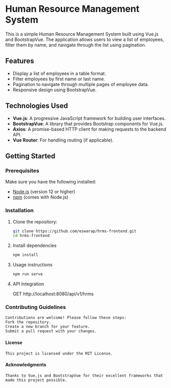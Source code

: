# Human Resource Management System

This is a simple Human Resource Management System built using Vue.js and BootstrapVue. The application allows users to view a list of employees, 
filter them by name, and navigate through the list using pagination.

## Features

- Display a list of employees in a table format.
- Filter employees by first name or last name.
- Pagination to navigate through multiple pages of employee data.
- Responsive design using BootstrapVue.

## Technologies Used

- **Vue.js**: A progressive JavaScript framework for building user interfaces.
- **BootstrapVue**: A library that provides Bootstrap components for Vue.js.
- **Axios**: A promise-based HTTP client for making requests to the backend API.
- **Vue Router**: For handling routing (if applicable).

## Getting Started

### Prerequisites

Make sure you have the following installed:

- [Node.js](https://nodejs.org/) (version 12 or higher)
- [npm](https://www.npmjs.com/) (comes with Node.js)

### Installation

1. Clone the repository:

   ```bash
   git clone https://github.com/eswarap/hrms-frontend.git
   cd hrms-frontend

2. Install dependencies

   ```bash
   npm install
3. Usage instructions

    ```bash
    npm run serve

2. API Integration

   GET http://localhost:8080/api/v1/hrms

### Contributing Guidelines
    Contributions are welcome! Please follow these steps:
    Fork the repository.
    Create a new branch for your feature.
    Submit a pull request with your changes.
#### License
    This project is licensed under the MIT License.
#### Acknowledgments
    Thanks to Vue.js and BootstrapVue for their excellent frameworks that made this project possible.   